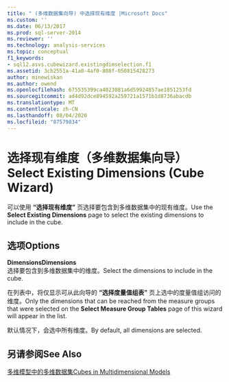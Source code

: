 ```yaml
---
title: " (多维数据集向导) 中选择现有维度 |Microsoft Docs"
ms.custom: ''
ms.date: 06/13/2017
ms.prod: sql-server-2014
ms.reviewer: ''
ms.technology: analysis-services
ms.topic: conceptual
f1_keywords:
- sql12.asvs.cubewizard.existingdimselection.f1
ms.assetid: 3cb2551a-41a0-4af0-808f-050815428273
author: minewiskan
ms.author: owend
ms.openlocfilehash: 675535399ca4023081a6d59924857ae1851253fd
ms.sourcegitcommit: ad4d92dce894592a259721a1571b1d8736abacdb
ms.translationtype: MT
ms.contentlocale: zh-CN
ms.lasthandoff: 08/04/2020
ms.locfileid: "87579834"
---
```

# <a name="select-existing-dimensions-cube-wizard"></a><span data-ttu-id="e1939-102">选择现有维度（多维数据集向导）</span><span class="sxs-lookup"><span data-stu-id="e1939-102">Select Existing Dimensions (Cube Wizard)</span></span>
  <span data-ttu-id="e1939-103">可以使用 **“选择现有维度”** 页选择要包含到多维数据集中的现有维度。</span><span class="sxs-lookup"><span data-stu-id="e1939-103">Use the **Select Existing Dimensions** page to select the existing dimensions to include in the cube.</span></span>  
  
## <a name="options"></a><span data-ttu-id="e1939-104">选项</span><span class="sxs-lookup"><span data-stu-id="e1939-104">Options</span></span>  
 <span data-ttu-id="e1939-105">**Dimensions**</span><span class="sxs-lookup"><span data-stu-id="e1939-105">**Dimensions**</span></span>  
 <span data-ttu-id="e1939-106">选择要包含到多维数据集中的维度。</span><span class="sxs-lookup"><span data-stu-id="e1939-106">Select the dimensions to include in the cube.</span></span>  
  
 <span data-ttu-id="e1939-107">在列表中，将仅显示可从此向导的 **“选择度量值组表”** 页上选中的度量值组访问的维度。</span><span class="sxs-lookup"><span data-stu-id="e1939-107">Only the dimensions that can be reached from the measure groups that were selected on the **Select Measure Group Tables** page of this wizard will appear in the list.</span></span>  
  
 <span data-ttu-id="e1939-108">默认情况下，会选中所有维度。</span><span class="sxs-lookup"><span data-stu-id="e1939-108">By default, all dimensions are selected.</span></span>  
  
## <a name="see-also"></a><span data-ttu-id="e1939-109">另请参阅</span><span class="sxs-lookup"><span data-stu-id="e1939-109">See Also</span></span>  
 [<span data-ttu-id="e1939-110">多维模型中的多维数据集</span><span class="sxs-lookup"><span data-stu-id="e1939-110">Cubes in Multidimensional Models</span></span>](multidimensional-models/cubes-in-multidimensional-models.md)  
  
  
